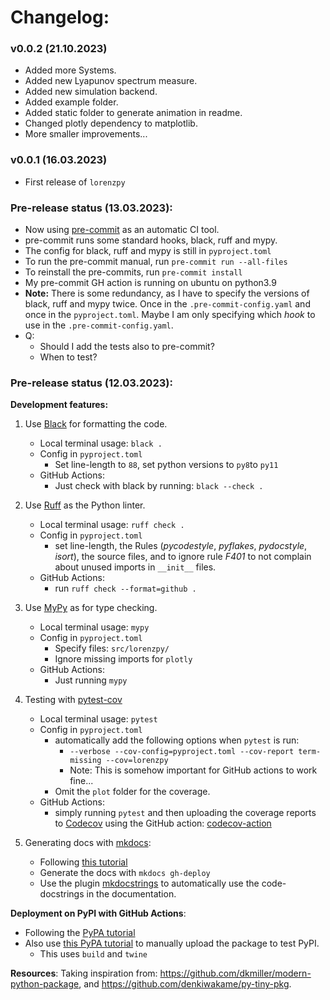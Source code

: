 # Changelog:

<!--next-version-placeholder-->

### v0.0.2 (21.10.2023)
- Added more Systems.
- Added new Lyapunov spectrum measure.
- Added new simulation backend.
- Added example folder.
- Added static folder to generate animation in readme.
- Changed plotly dependency to matplotlib.
- More smaller improvements...

### v0.0.1 (16.03.2023)
- First release of `lorenzpy`

### Pre-release status (13.03.2023):
- Now using [pre-commit](https://pre-commit.com/) as an automatic CI tool.
- pre-commit runs some standard hooks, black, ruff and mypy.
- The config for black, ruff and mypy is still in `pyproject.toml`
- To run the pre-commit manual, run `pre-commit run --all-files`
- To reinstall the pre-commits, run `pre-commit install`
- My pre-commit GH action is running on ubuntu on python3.9
- **Note:** There is some redundancy, as I have to specify the versions of
    black, ruff and mypy twice. Once in the `.pre-commit-config.yaml` and once in the
    `pyproject.toml`.
  Maybe I am only specifying which *hook* to use in the `.pre-commit-config.yaml`.
- Q:
  - Should I add the tests also to pre-commit?
  - When to test?


### Pre-release status (12.03.2023):

**Development features:**

1. Use [Black](https://github.com/psf/black) for formatting the code.
    - Local terminal usage: `black .`
    - Config in `pyproject.toml`
      - Set line-length to `88`, set python versions to `py8`to `py11`
    - GitHub Actions:
      - Just check with black by running: `black --check .`

2. Use [Ruff](https://github.com/charliermarsh/ruff) as the Python linter.
   - Local terminal usage: `ruff check .`
   - Config in `pyproject.toml`
     - set line-length, the Rules (*pycodestyle*, *pyflakes*, *pydocstyle*, *isort*),
      the source files, and to ignore rule *F401* to not complain about unused imports
      in `__init__` files.
   - GitHub Actions:
     - run `ruff check --format=github .`

3. Use [MyPy](https://github.com/python/mypy) as for type checking.
   - Local terminal usage: `mypy`
   - Config in `pyproject.toml`
     - Specify files: `src/lorenzpy/`
     - Ignore missing imports for `plotly`
   - GitHub Actions:
     - Just running `mypy`

4. Testing with [pytest-cov](https://github.com/pytest-dev/pytest-cov)
   - Local terminal usage: `pytest`
   - Config in `pyproject.toml`
     - automatically add the following options when `pytest` is run:
       - `--verbose --cov-config=pyproject.toml --cov-report term-missing --cov=lorenzpy`
       - Note: This is somehow important for GitHub actions to work fine...
     - Omit the `plot` folder for the coverage.
   - GitHub Actions:
     - simply running `pytest` and then uploading the coverage reports to [Codecov](https://about.codecov.io/)
     using the GitHub action: [codecov-action](https://github.com/codecov/codecov-action)

5. Generating docs with [mkdocs](https://github.com/mkdocs/mkdocs):
   - Following [this tutorial](https://realpython.com/python-project-documentation-with-mkdocs/)
   - Generate the docs with `mkdocs gh-deploy`
   - Use the plugin [mkdocstrings](https://github.com/mkdocstrings/mkdocstrings) to
   automatically use the code-docstrings in the documentation.

**Deployment on PyPI with GitHub Actions**:
- Following the [PyPA tutorial](https://packaging.python.org/en/latest/guides/publishing-package-distribution-releases-using-github-actions-ci-cd-workflows/)
- Also use [this PyPA tutorial](https://packaging.python.org/en/latest/tutorials/packaging-projects/) to manually upload the package to test PyPI.
    - This uses `build` and `twine`

**Resources**:
Taking inspiration from:
 https://github.com/dkmiller/modern-python-package, and
https://github.com/denkiwakame/py-tiny-pkg.
